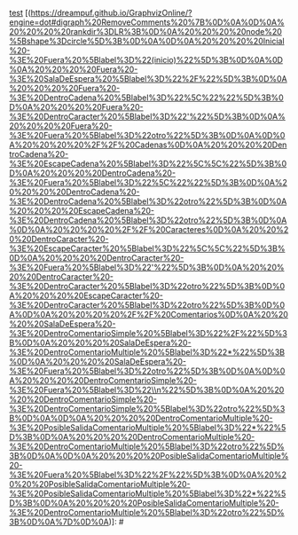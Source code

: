 [test](https://is.gd/NBSX6t) [(https://dreampuf.github.io/GraphvizOnline/?engine=dot#digraph%20RemoveComments%20%7B%0D%0A%0D%0A%20%20%20%20rankdir%3DLR%3B%0D%0A%20%20%20%20node%20%5Bshape%3Dcircle%5D%3B%0D%0A%0D%0A%20%20%20%20Inicial%20-%3E%20Fuera%20%5Blabel%3D%22(inicio)%22%5D%3B%0D%0A%0D%0A%20%20%20%20Fuera%20-%3E%20SalaDeEspera%20%5Blabel%3D%22%2F%22%5D%3B%0D%0A%20%20%20%20Fuera%20-%3E%20DentroCadena%20%5Blabel%3D%22%5C%22%22%5D%3B%0D%0A%20%20%20%20Fuera%20-%3E%20DentroCaracter%20%5Blabel%3D%22'%22%5D%3B%0D%0A%20%20%20%20Fuera%20-%3E%20Fuera%20%5Blabel%3D%22otro%22%5D%3B%0D%0A%0D%0A%20%20%20%20%2F%2F%20Cadenas%0D%0A%20%20%20%20DentroCadena%20-%3E%20EscapeCadena%20%5Blabel%3D%22%5C%5C%22%5D%3B%0D%0A%20%20%20%20DentroCadena%20-%3E%20Fuera%20%5Blabel%3D%22%5C%22%22%5D%3B%0D%0A%20%20%20%20DentroCadena%20-%3E%20DentroCadena%20%5Blabel%3D%22otro%22%5D%3B%0D%0A%20%20%20%20EscapeCadena%20-%3E%20DentroCadena%20%5Blabel%3D%22otro%22%5D%3B%0D%0A%0D%0A%20%20%20%20%2F%2F%20Caracteres%0D%0A%20%20%20%20DentroCaracter%20-%3E%20EscapeCaracter%20%5Blabel%3D%22%5C%5C%22%5D%3B%0D%0A%20%20%20%20DentroCaracter%20-%3E%20Fuera%20%5Blabel%3D%22'%22%5D%3B%0D%0A%20%20%20%20DentroCaracter%20-%3E%20DentroCaracter%20%5Blabel%3D%22otro%22%5D%3B%0D%0A%20%20%20%20EscapeCaracter%20-%3E%20DentroCaracter%20%5Blabel%3D%22otro%22%5D%3B%0D%0A%0D%0A%20%20%20%20%2F%2F%20Comentarios%0D%0A%20%20%20%20SalaDeEspera%20-%3E%20DentroComentarioSimple%20%5Blabel%3D%22%2F%22%5D%3B%0D%0A%20%20%20%20SalaDeEspera%20-%3E%20DentroComentarioMultiple%20%5Blabel%3D%22*%22%5D%3B%0D%0A%20%20%20%20SalaDeEspera%20-%3E%20Fuera%20%5Blabel%3D%22otro%22%5D%3B%0D%0A%0D%0A%20%20%20%20DentroComentarioSimple%20-%3E%20Fuera%20%5Blabel%3D%22\\n%22%5D%3B%0D%0A%20%20%20%20DentroComentarioSimple%20-%3E%20DentroComentarioSimple%20%5Blabel%3D%22otro%22%5D%3B%0D%0A%0D%0A%20%20%20%20DentroComentarioMultiple%20-%3E%20PosibleSalidaComentarioMultiple%20%5Blabel%3D%22*%22%5D%3B%0D%0A%20%20%20%20DentroComentarioMultiple%20-%3E%20DentroComentarioMultiple%20%5Blabel%3D%22otro%22%5D%3B%0D%0A%0D%0A%20%20%20%20PosibleSalidaComentarioMultiple%20-%3E%20Fuera%20%5Blabel%3D%22%2F%22%5D%3B%0D%0A%20%20%20%20PosibleSalidaComentarioMultiple%20-%3E%20PosibleSalidaComentarioMultiple%20%5Blabel%3D%22*%22%5D%3B%0D%0A%20%20%20%20PosibleSalidaComentarioMultiple%20-%3E%20DentroComentarioMultiple%20%5Blabel%3D%22otro%22%5D%3B%0D%0A%7D%0D%0A)]: #

